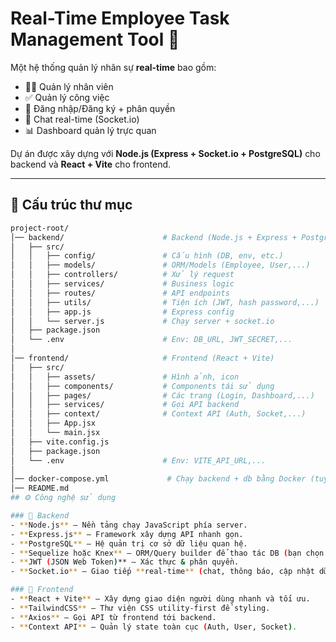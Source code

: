 # Real-Time Employee Task Management Tool 🚀

Một hệ thống quản lý nhân sự **real-time** bao gồm:
- 👨‍💼 Quản lý nhân viên
- ✅ Quản lý công việc
- 🔑 Đăng nhập/Đăng ký + phân quyền
- 💬 Chat real-time (Socket.io)
- 📊 Dashboard quản lý trực quan  

Dự án được xây dựng với **Node.js (Express + Socket.io + PostgreSQL)** cho backend và **React + Vite** cho frontend.

---

## 📂 Cấu trúc thư mục

```bash
project-root/
│── backend/                      # Backend (Node.js + Express + PostgreSQL)
│   ├── src/
│   │   ├── config/               # Cấu hình (DB, env, etc.)
│   │   ├── models/               # ORM/Models (Employee, User,...)
│   │   ├── controllers/          # Xử lý request
│   │   ├── services/             # Business logic
│   │   ├── routes/               # API endpoints
│   │   ├── utils/                # Tiện ích (JWT, hash password,...)
│   │   ├── app.js                # Express config
│   │   └── server.js             # Chạy server + socket.io
│   ├── package.json
│   └── .env                      # Env: DB_URL, JWT_SECRET,...
│
│── frontend/                     # Frontend (React + Vite)
│   ├── src/
│   │   ├── assets/               # Hình ảnh, icon
│   │   ├── components/           # Components tái sử dụng
│   │   ├── pages/                # Các trang (Login, Dashboard,...)
│   │   ├── services/             # Gọi API backend
│   │   ├── context/              # Context API (Auth, Socket,...)
│   │   ├── App.jsx
│   │   └── main.jsx
│   ├── vite.config.js
│   ├── package.json
│   └── .env                      # Env: VITE_API_URL,...
│
│── docker-compose.yml             # Chạy backend + db bằng Docker (tuỳ chọn)
│── README.md
## ⚙️ Công nghệ sử dụng

### 🔹 Backend
- **Node.js** – Nền tảng chạy JavaScript phía server.
- **Express.js** – Framework xây dựng API nhanh gọn.
- **PostgreSQL** – Hệ quản trị cơ sở dữ liệu quan hệ.
- **Sequelize hoặc Knex** – ORM/Query builder để thao tác DB (bạn chọn 1).
- **JWT (JSON Web Token)** – Xác thực & phân quyền.
- **Socket.io** – Giao tiếp **real-time** (chat, thông báo, cập nhật dữ liệu).

### 🔹 Frontend
- **React + Vite** – Xây dựng giao diện người dùng nhanh và tối ưu.
- **TailwindCSS** – Thư viện CSS utility-first để styling.
- **Axios** – Gọi API từ frontend tới backend.
- **Context API** – Quản lý state toàn cục (Auth, User, Socket).
